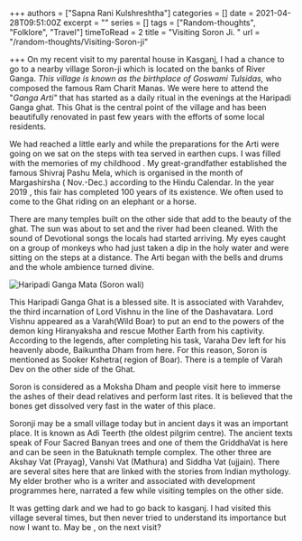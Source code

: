 +++
authors = ["Sapna Rani Kulshreshtha"]
categories = []
date = 2021-04-28T09:51:00Z
excerpt = ""
series = []
tags = ["Random-thoughts", "Folklore", "Travel"]
timeToRead = 2
title = "Visiting Soron Ji. "
url = "/random-thoughts/Visiting-Soron-ji"

+++
On my recent visit to my parental house in Kasganj, I had a chance to go to a nearby village Soron-ji which is located on the banks of River Ganga. _This village is known as the birthplace of Goswami Tulsidas,_ who composed the famous Ram Charit Manas. We were here to attend the "_Ganga Arti"_ that has started as a daily ritual in the evenings at the Haripadi Ganga ghat. This Ghat is the central point of the village and has been beautifully renovated in past few years with the efforts of some local residents.

We had reached a little early and while the preparations for the Arti were going on we sat on the steps with tea served in earthen cups. I was filled with the memories of my childhood . My great-grandfather established the famous Shivraj Pashu Mela, which is organised in the month of Margashirsha ( Nov.-Dec.) according to the Hindu Calendar. In the year 2019 , this fair has completed 100 years of its existence. We often used to come to the Ghat riding on an elephant or a horse.

There are many temples built on the other side that add to the beauty of the ghat. The sun was about to set and the river had been cleaned. With the sound of Devotional songs the locals had started arriving. My eyes caught on a group of monkeys who had just taken a dip in the holy water and were sitting on the steps at a distance. The Arti began with the bells and drums and the whole ambience turned divine.

![Haripadi Ganga Mata (Soron wali)](/images/soroji-ganga-mata.jpeg "Haripadi Ganga Mata (Soron wali)")

This Haripadi Ganga Ghat is a blessed site. It is associated with Varahdev, the third incarnation of Lord Vishnu in the line of the Dashavatara. Lord Vishnu appeared as a Varah(Wild Boar) to put an end to the powers of the demon king Hiranyaksha and rescue Mother Earth from his captivity. According to the legends, after completing his task, Varaha Dev left for his heavenly abode, Baikuntha Dham from here. For this reason, Soron is mentioned as Sooker Kshetra( region of Boar). There is a temple of Varah Dev on the other side of the Ghat.

Soron is considered as a Moksha Dham and people visit here to immerse the ashes of their dead relatives and perform last rites. It is believed that the bones get dissolved very fast in the water of this place.

Soronji  may be a small village today but in ancient days it was an important place. It is known as Adi Teerth (the oldest pilgrim centre). The ancient texts speak of Four Sacred Banyan trees and one of them the GriddhaVat is here and can be seen in the Batuknath temple complex. The other three are Akshay Vat (Prayag), Vanshi Vat (Mathura) and Siddha Vat (ujjain). There are several sites here that are linked with the stories from Indian mythology. My elder brother who is  a writer and associated with development programmes here, narrated a few while visiting temples on the other side.

It was getting dark and we had to go back to kasganj. I had visited this village several times, but then never tried to understand its importance but now I want to. May be , on the next visit?